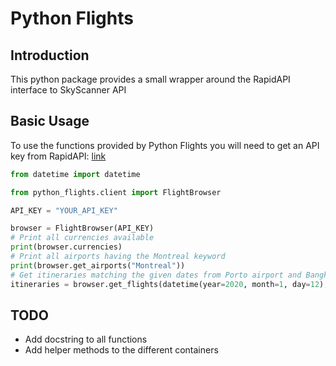 Python Flights
==============
Introduction
--------------
This python package provides a small wrapper around the RapidAPI interface to SkyScanner API

Basic Usage
-----------
To use the functions provided by Python Flights you will need to get an API key from RapidAPI: [link](https://rapidapi.com/)
```python
from datetime import datetime

from python_flights.client import FlightBrowser

API_KEY = "YOUR_API_KEY"

browser = FlightBrowser(API_KEY)
# Print all currencies available
print(browser.currencies) 
# Print all airports having the Montreal keyword
print(browser.get_airports("Montreal"))
# Get itineraries matching the given dates from Porto airport and Bangkok airport
itineraries = browser.get_flights(datetime(year=2020, month=1, day=12), "OPO", datetime(year=2020, month=1, day=24) , "BKK")
```

TODO
----
* Add docstring to all functions
* Add helper methods to the different containers
